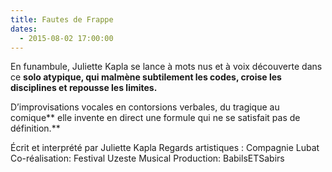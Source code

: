 ```yaml
---
title: Fautes de Frappe
dates:
  - 2015-08-02 17:00:00
---
```


En funambule, Juliette Kapla se lance à mots nus et à voix découverte dans ce **solo atypique, qui malmène subtilement les codes, croise les disciplines et repousse les limites.**

D’improvisations vocales en contorsions verbales, du tragique au comique** elle invente en direct une formule qui ne se satisfait pas de définition.**

Écrit et interprété par Juliette Kapla
Regards artistiques : Compagnie Lubat
Co-réalisation: Festival Uzeste Musical
Production: BabilsETSabirs
